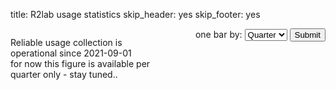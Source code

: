 title: R2lab usage statistics
skip_header: yes
skip_footer: yes
<!-- skip_title: yes -->
<!-- skip_menu: yes -->

<div id="overall">

<div id="text">

Reliable usage collection is operational since 2021-09-01
<br>
for now this figure is available per quarter only - stay tuned..

</div>

<form id="dialog" action="javascript:displayStatsFromDialog()">
  <label for="by-period">one bar by:</label>
  <select name="by-period" id="by-period">
    <option value="year">Year</option>
    <option value="quarter" selected="selected">Quarter</option>
    <option value="month">Month</option>
    <option value="week">Week</option>
  </select>
  <input type="submit" value="Submit">
</form>


<div id="stats-container"></div>

</div> <!-- overall -->

<style>
    /* our stuff */
    #overall {
        display: grid;
        grid-template-columns: 1fr 1fr;
        grid-template-areas:
            "text dialog"
            "stats stats"
        ;

        #text { grid-area: text; }
        #dialog { grid-area: dialog; }
        #stats-container { grid-area: stats; }

        #dialog {
            text-align: right;
            /* turn off some openlab-fit defaults */
            select, option {
                min-width: initial!important;
                max-width: initial!important;
            }
        }
    }

    /* originally from altair-produced html */
    #stats-container.vega-embed {
        width: 100%;
        display: flex;
    }

    #stats-container.vega-embed details,
    #stats-container.vega-embed details summary {
        position: relative;
    }
</style>

<script type="text/javascript" src="https://cdn.jsdelivr.net/npm/vega@5" ></script>
<script type="text/javascript" src="https://cdn.jsdelivr.net/npm/vega-lite@5.20.1" ></script>
<script type="text/javascript" src="https://cdn.jsdelivr.net/npm/vega-embed@6" ></script>

<script>
    const displayStatsFromDialog = () => {
        const byBin = document.getElementById("by-period").value;
        displayStats(vegaEmbed, byBin);
    }

    const displayStats = (vegaEmbed, byPeriod) => {
        let spec = {
        config: { view: { continuousWidth: 300, continuousHeight: 300 } },
        data: { url: `/stats/${byPeriod}/` },
        mark: { type: "bar" },
        encoding: {
            color: { field: "family", type: "nominal" },
            tooltip: [
                { field: "family", type: "nominal" },
                { field: "name", type: "nominal" },
            ],
            x: { field: "period", type: "nominal" },
            y: {
                aggregate: "sum",
                field: "duration",
                title: "Duration (hours)",
                type: "quantitative",
            },
        },
        height: 800,
        params: [
            {
            name: "param_2",
            select: { type: "interval", encodings: ["x", "y"] },
            bind: "scales",
            },
        ],
        width: "container",
        $schema: "https://vega.github.io/schema/vega-lite/v5.20.1.json",
        };
        const embedOpt = { mode: "vega-lite" };

        const showError = (el, error) => {
        el.innerHTML =
            '<div style="color:red;">' +
            "<p>JavaScript Error: " +
            error.message +
            "</p>" +
            "<p>This usually means there's a typo in your chart specification. " +
            "See the javascript console for the full traceback.</p>" +
            "</div>";
        throw error;
        }
        const el = document.getElementById("stats-container");
        vegaEmbed("#stats-container", spec, embedOpt).catch((error) => showError(el, error));
    }
    window.addEventListener("DOMContentLoaded", () => {
        displayStats(vegaEmbed, "quarter")
    })
</script>
